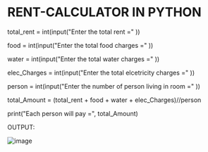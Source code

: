 # RENT-CALCULATOR IN PYTHON

total_rent = int(input("Enter the total rent =" ))

food = int(input("Enter the total food charges =" ))

water = int(input("Enter the total water charges =" ))

elec_Charges = int(input("Enter the total elcetricity charges =" ))

person = int(input("Enter the number of person living in room =" ))

total_Amount = (total_rent + food + water + elec_Charges)//person

print("Each person will pay =", total_Amount)


OUTPUT:

![image](https://github.com/user-attachments/assets/1fcb7218-6792-4bbb-8c66-782c4823a9e9)
